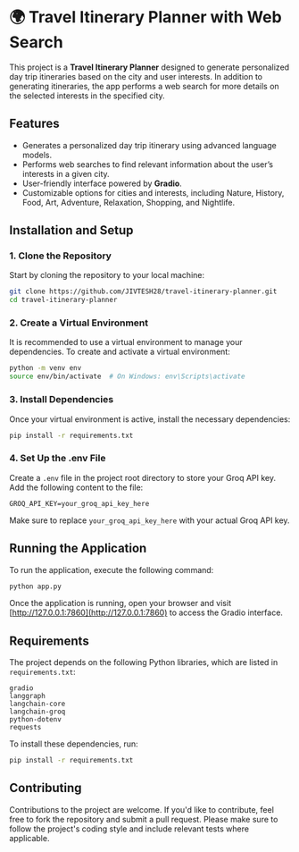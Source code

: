 
# 🌍 Travel Itinerary Planner with Web Search

This project is a **Travel Itinerary Planner** designed to generate personalized day trip itineraries based on the city and user interests. In addition to generating itineraries, the app performs a web search for more details on the selected interests in the specified city.

## Features

- Generates a personalized day trip itinerary using advanced language models.
- Performs web searches to find relevant information about the user’s interests in a given city.
- User-friendly interface powered by **Gradio**.
- Customizable options for cities and interests, including Nature, History, Food, Art, Adventure, Relaxation, Shopping, and Nightlife.

## Installation and Setup

### 1. Clone the Repository

Start by cloning the repository to your local machine:

```bash
git clone https://github.com/JIVTESH28/travel-itinerary-planner.git
cd travel-itinerary-planner
```

### 2. Create a Virtual Environment

It is recommended to use a virtual environment to manage your dependencies. To create and activate a virtual environment:

```bash
python -m venv env
source env/bin/activate  # On Windows: env\Scripts\activate
```

### 3. Install Dependencies

Once your virtual environment is active, install the necessary dependencies:

```bash
pip install -r requirements.txt
```

### 4. Set Up the .env File

Create a `.env` file in the project root directory to store your Groq API key. Add the following content to the file:

```plaintext
GROQ_API_KEY=your_groq_api_key_here
```

Make sure to replace `your_groq_api_key_here` with your actual Groq API key.

## Running the Application

To run the application, execute the following command:

```bash
python app.py
```

Once the application is running, open your browser and visit [http://127.0.0.1:7860](http://127.0.0.1:7860) to access the Gradio interface.

## Requirements

The project depends on the following Python libraries, which are listed in `requirements.txt`:

```plaintext
gradio
langgraph
langchain-core
langchain-groq
python-dotenv
requests
```

To install these dependencies, run:

```bash
pip install -r requirements.txt
```
## Contributing

Contributions to the project are welcome. If you'd like to contribute, feel free to fork the repository and submit a pull request. Please make sure to follow the project's coding style and include relevant tests where applicable.

